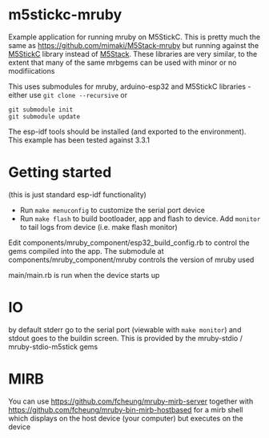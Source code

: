 # m5stickc-mruby

Example application for running mruby on M5StickC. This is pretty much the same as https://github.com/mimaki/M5Stack-mruby but running against the [M5StickC](https://github.com/m5stack/M5StickC)
library instead of [M5Stack](https://github.com/m5stack/M5Stack). These libraries are very similar, to the extent that many of the same mrbgems can be used with minor or no modifiications

This uses submodules for mruby, arduino-esp32  and M5StickC libraries - either use `git clone --recursive` or 

```
git submodule init
git submodule update
```

The esp-idf tools should be installed (and exported to the environment). This example has been tested against 3.3.1

# Getting started

(this is just standard esp-idf functionality)

- Run `make menuconfig` to customize the serial port device
- Run `make flash` to build bootloader, app and flash to device. Add `monitor` to tail logs from device (i.e. make flash monitor)

Edit components/mruby_component/esp32_build_config.rb to control the gems compiled into the app. The submodule at components/mruby_component/mruby controls the version of mruby used

main/main.rb is run when the device starts up

# IO

by default stderr go to the serial port (viewable with `make monitor`) and stdout goes to the buildin screen. This is provided by the mruby-stdio / mruby-stdio-m5stick gems

# MIRB

You can use https://github.com/fcheung/mruby-mirb-server together with https://github.com/fcheung/mruby-bin-mirb-hostbased for a mirb shell which displays on the host device (your computer) but executes on the device
